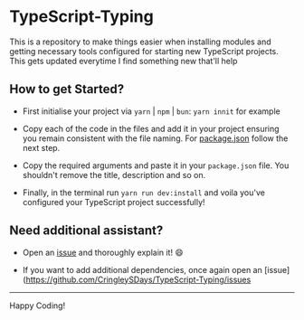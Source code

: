 # TypeScript-Typing

This is a repository to make things easier when installing modules and getting necessary tools configured
for starting new TypeScript projects. This gets updated everytime I find something new that'll help

## How to get Started?

- First initialise your project via `yarn` | `npm` | `bun`: `yarn innit` for example

- Copy each of the code in the files and add it in your project ensuring you remain consistent with the file
naming. For [package.json](https://github.com/CringleySDays/TypeScript-Typing/blob/main/package.json) follow
the next step.

- Copy the required arguments and paste it in your `package.json` file. You shouldn't remove the title, description
and so on.

- Finally, in the terminal run `yarn run dev:install` and voila you've configured your TypeScript project
successfully!

## Need additional assistant?

- Open an [issue](https://github.com/CringleySDays/TypeScript-Typing/issues) and thoroughly explain it! 😄

- If you want to add additional dependencies, once again open an [issue](https://github.com/CringleySDays/TypeScript-Typing/issues

--------
Happy Coding!

